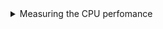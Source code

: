 <details><summary> Measuring the CPU perfomance </summary>
#### Each of the following files contain the RISCV ASM code for the respective C program. The CPU performance for each of these programs is calucated at the top of the file 
#### [alu.txt](./alu.S)
